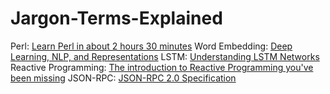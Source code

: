 # Jargon-Terms-Explained
Perl: [Learn Perl in about 2 hours 30 minutes](https://qntm.org/files/perl/perl.html)
Word Embedding: [Deep Learning, NLP, and Representations](http://colah.github.io/posts/2014-07-NLP-RNNs-Representations/)
LSTM: [Understanding LSTM Networks](http://colah.github.io/posts/2015-08-Understanding-LSTMs/)
Reactive Programming: [The introduction to Reactive Programming you've been missing](https://gist.github.com/staltz/868e7e9bc2a7b8c1f754)
JSON-RPC: [JSON-RPC 2.0 Specification](http://www.jsonrpc.org/specification)

